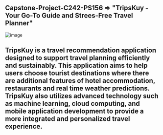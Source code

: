 ## **Capstone-Project-C242-PS156** => "TripsKuy - Your Go-To Guide and Strees-Free Travel Planner"

![image](https://github.com/user-attachments/assets/11dfdea0-3f95-472d-ba67-a65667a689ac)


## TripsKuy is a travel recommendation application designed to support travel planning efficiently and sustainably. This application aims to help users choose tourist destinations where there are additional features of hotel accommodation, restaurants and real time weather predictions. TripsKuy also utilizes advanced technology such as machine learning, cloud computing, and mobile application development to provide a more integrated and personalized travel experience.
